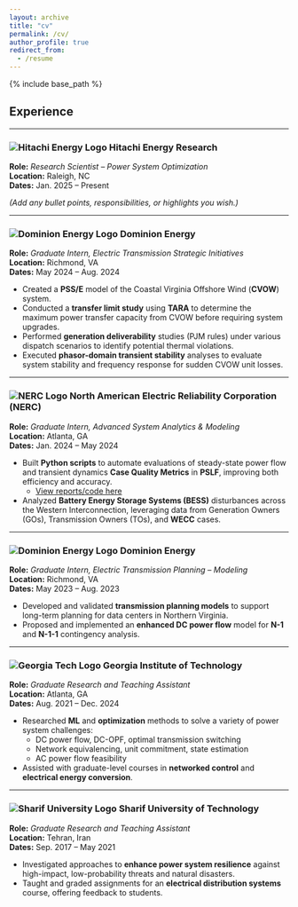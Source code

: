 ```yaml
---
layout: archive
title: "cv"
permalink: /cv/
author_profile: true
redirect_from:
  - /resume
---
```


{% include base_path %}

## Experience

---

### ![Hitachi Energy Logo](LOGO_URL "Hitachi Energy") Hitachi Energy Research
**Role:** *Research Scientist – Power System Optimization*  
**Location:** Raleigh, NC  
**Dates:** Jan. 2025 – Present  

*(Add any bullet points, responsibilities, or highlights you wish.)*

---

### ![Dominion Energy Logo](LOGO_URL "Dominion Energy") Dominion Energy
**Role:** *Graduate Intern, Electric Transmission Strategic Initiatives*  
**Location:** Richmond, VA  
**Dates:** May 2024 – Aug. 2024  

- Created a **PSS/E** model of the Coastal Virginia Offshore Wind (**CVOW**) system.  
- Conducted a **transfer limit study** using **TARA** to determine the maximum power transfer capacity from CVOW before requiring system upgrades.  
- Performed **generation deliverability** studies (PJM rules) under various dispatch scenarios to identify potential thermal violations.  
- Executed **phasor-domain transient stability** analyses to evaluate system stability and frequency response for sudden CVOW unit losses.

---

### ![NERC Logo](LOGO_URL "NERC") North American Electric Reliability Corporation (NERC)
**Role:** *Graduate Intern, Advanced System Analytics & Modeling*  
**Location:** Atlanta, GA  
**Dates:** Jan. 2024 – May 2024  

- Built **Python scripts** to automate evaluations of steady-state power flow and transient dynamics **Case Quality Metrics** in **PSLF**, improving both efficiency and accuracy.  
  - [View reports/code here](https://www.nerc.com/pa/RAPA/ModelAssessment/Pages/default.aspx)
- Analyzed **Battery Energy Storage Systems (BESS)** disturbances across the Western Interconnection, leveraging data from Generation Owners (GOs), Transmission Owners (TOs), and **WECC** cases.

---

### ![Dominion Energy Logo](LOGO_URL "Dominion Energy") Dominion Energy
**Role:** *Graduate Intern, Electric Transmission Planning – Modeling*  
**Location:** Richmond, VA  
**Dates:** May 2023 – Aug. 2023  

- Developed and validated **transmission planning models** to support long-term planning for data centers in Northern Virginia.  
- Proposed and implemented an **enhanced DC power flow** model for **N-1** and **N-1-1** contingency analysis.

---

### ![Georgia Tech Logo](LOGO_URL "Georgia Institute of Technology") Georgia Institute of Technology
**Role:** *Graduate Research and Teaching Assistant*  
**Location:** Atlanta, GA  
**Dates:** Aug. 2021 – Dec. 2024  

- Researched **ML** and **optimization** methods to solve a variety of power system challenges:
  - DC power flow, DC-OPF, optimal transmission switching  
  - Network equivalencing, unit commitment, state estimation  
  - AC power flow feasibility  
- Assisted with graduate-level courses in **networked control** and **electrical energy conversion**.

---

### ![Sharif University Logo](LOGO_URL "Sharif University of Technology") Sharif University of Technology
**Role:** *Graduate Research and Teaching Assistant*  
**Location:** Tehran, Iran  
**Dates:** Sep. 2017 – May 2021  

- Investigated approaches to **enhance power system resilience** against high-impact, low-probability threats and natural disasters.  
- Taught and graded assignments for an **electrical distribution systems** course, offering feedback to students.
